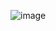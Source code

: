 ![image](https://github.com/pheromone/mobile-learn/blob/master/%E5%BE%AE%E4%BF%A1%E5%B0%8F%E7%A8%8B%E5%BA%8F/mini-canvas/mini_canvas.png) <br/>

